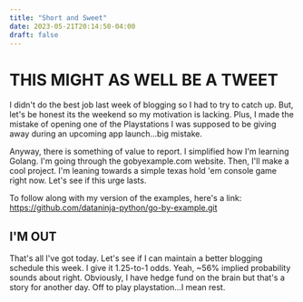 ```yaml
---
title: "Short and Sweet"
date: 2023-05-21T20:14:50-04:00
draft: false
---
```


# THIS MIGHT AS WELL BE A TWEET
I didn't do the best job last week of blogging so I had to try to catch up. But, let's be honest its the weekend so my motivation is lacking. Plus, I made the mistake of opening one of the Playstations I was supposed to be giving away during an upcoming app launch...big mistake.

Anyway, there is something of value to report. I simplified how I'm learning Golang. I'm going through the gobyexample.com website. Then, I'll make a cool project. I'm leaning towards a simple texas hold 'em console game right now. Let's see if this urge lasts.

To follow along with my version of the examples, here's a link: https://github.com/dataninja-python/go-by-example.git

## I'M OUT
That's all I've got today. Let's see if I can maintain a better blogging schedule this week. I give it 1.25-to-1 odds. Yeah, ~56% implied probability sounds about right. Obviously, I have hedge fund on the brain but that's a story for another day. Off to play playstation...I mean rest.

